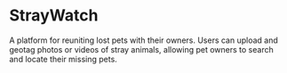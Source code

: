 # StrayWatch
A platform for reuniting lost pets with their owners. Users can upload and geotag photos or videos of stray animals, allowing pet owners to search and locate their missing pets.
